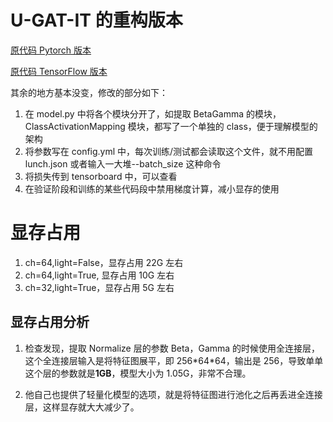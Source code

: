 # U-GAT-IT 的重构版本

[原代码 Pytorch 版本](https://github.com/znxlwm/UGATIT-pytorch)

[原代码 TensorFlow 版本](https://github.com/taki0112/UGATIT)

其余的地方基本没变，修改的部分如下：

1. 在 model.py 中将各个模块分开了，如提取 BetaGamma 的模块，ClassActivationMapping 模块，都写了一个单独的 class，便于理解模型的架构
2. 将参数写在 config.yml 中，每次训练/测试都会读取这个文件，就不用配置 lunch.json 或者输入一大堆--batch_size 这种命令
3. 将损失传到 tensorboard 中，可以查看
4. 在验证阶段和训练的某些代码段中禁用梯度计算，减小显存的使用

# 显存占用

1. ch=64,light=False，显存占用 22G 左右
2. ch=64,light=True, 显存占用 10G 左右
3. ch=32,light=True，显存占用 5G 左右

## 显存占用分析

1. 检查发现，提取 Normalize 层的参数 Beta，Gamma 的时候使用全连接层，这个全连接层输入是将特征图展平，即 256\*64\*64，输出是 256，导致单单这个层的参数就是**1GB**，模型大小为 1.05G，非常不合理。

2. 他自己也提供了轻量化模型的选项，就是将特征图进行池化之后再丢进全连接层，这样显存就大大减少了。
